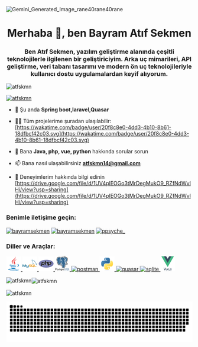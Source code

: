 <img width="1001" height="668" alt="Gemini_Generated_Image_rane40rane40rane" src="https://github.com/user-attachments/assets/b74580eb-14e2-492e-80ad-b12466ce2177" />
<h1 align="center">Merhaba 👋, ben Bayram Atıf Sekmen</h1>
<h3 align="center">Ben Atıf Sekmen, yazılım geliştirme alanında çeşitli teknolojilerle ilgilenen bir geliştiriciyim. Arka uç mimarileri, API geliştirme, veri tabanı tasarımı ve modern ön uç teknolojileriyle kullanıcı dostu uygulamalardan keyif alıyorum.</h3>

<p align="left"> <img src="https://komarev.com/ghpvc/?username=atfskmn&label=Profile%20views&color=0e75b6&style=flat" alt="atfskmn" /> </p>

<p align="left"> <a href = "https://github.com/ryo-ma/github-profile-trophy"><img src = "https://github-profile-trophy.vercel.app/?username=atfskmn" alt = "atfskmn" /></a> </p>

- 🌱 Şu anda **Spring boot,laravel,Quasar**

- 👨‍💻 Tüm projelerime şuradan ulaşılabilir: [https://wakatime.com/badge/user/20f8c8e0-4dd3-4b10-8b61-18dfbcf42c03.svg](https://wakatime.com/badge/user/20f8c8e0-4dd3-4b10-8b61-18dfbcf42c03.svg)

- 💬 Bana **Java, php, vue, python** hakkında sorular sorun

- 📫 Bana nasıl ulaşabilirsiniz **atfskmn14@gmail.com**

- 📄 Deneyimlerim hakkında bilgi edinin [https://drive.google.com/file/d/1UV4plEOGo3tMrDegMukO9_RZfNdWvlHi/view?usp=sharing](https://drive.google.com/file/d/1UV4plEOGo3tMrDegMukO9_RZfNdWvlHi/view?usp=sharing)

<h3 align="left">Benimle iletişime geçin:</h3>
<p align="left">
<a href="https://linkedin.com/in/bayramsekmen" target="blank"><img align="center" src="https://raw.githubusercontent.com/rahuldkjain/github-profile-readme-generator/master/src/images/icons/Social/linked-in-alt.svg" alt="bayramsekmen" height="30" width="40" /></a>
<a href="https://stackoverflow.com/users/bayramsekmen" target="blank"><img align="center" src="https://raw.githubusercontent.com/rahuldkjain/github-profile-readme-generator/master/src/images/icons/Social/stack-overflow.svg" alt="bayramsekmen" height="30" width="40" /></a>
<a href="https://instagram.com/ppsyche_" target="blank"><img align="center" src="https://raw.githubusercontent.com/rahuldkjain/github-profile-readme-generator/master/src/images/icons/Social/instagram.svg" alt="ppsyche_" height="30" width="40" /></a>
</p>

<h3 align="left">Diller ve Araçlar:</h3>
<p align="left"> <a href="https://www.java.com" target="_blank" rel="noreferrer"> <img src="https://raw.githubusercontent.com/devicons/devicon/master/icons/java/java-original.svg" alt="java" width="40" height="40"/> </a> <a href="https://www.mysql.com/" target="_blank" rel="noreferrer"> <img src="https://raw.githubusercontent.com/devicons/devicon/master/icons/mysql/mysql-original-wordmark.svg" alt="mysql" width="40" height="40"/> </a> <a href="https://www.php.net" target="_blank" rel="noreferrer"> <img src="https://raw.githubusercontent.com/devicons/devicon/master/icons/php/php-original.svg" alt="php" width="40" height="40"/> </a> <a href="https://www.postgresql.org" target="_blank" rel="noreferrer"> <img src="https://raw.githubusercontent.com/devicons/devicon/master/icons/postgresql/postgresql-original-wordmark.svg" alt="postgresql" width="40" height="40"/> </a> <a href="https://postman.com" target="_blank" rel="noreferrer"> <img src="https://www.vectorlogo.zone/logos/getpostman/getpostman-icon.svg" alt="postman" width="40" height="40"/> </a> <a href="https://www.python.org" target="_blank" rel="noreferrer"> <img src="https://raw.githubusercontent.com/devicons/devicon/master/icons/python/python-original.svg" alt="python" width="40" height="40"/> </a> <a href="https://quasar.dev/" target="_blank" rel="noreferrer"> <img src="https://cdn.quasar.dev/logo/svg/quasar-logo.svg" alt="quasar" width="40" height="40"/> </a> <a href="https://www.sqlite.org/" target="_blank" rel="noreferrer"> <img src="https://www.vectorlogo.zone/logos/sqlite/sqlite-icon.svg" alt="sqlite" genişlik="40" yükseklik="40"/> </a> <a href="https://vuejs.org/" target="_blank" rel="noreferrer"> <img src="https://raw.githubusercontent.com/devicons/devicon/master/icons/vuejs/vuejs-original-wordmark.svg" alt="vuejs" width="40" height="40"/> </a> </p>

<p><img align="left" src="https://github-readme-stats.vercel.app/api/top-langs?username=atfskmn&show_icons=true&locale=tr&layout=compact" alt="atfskmn" /></p>

<p> <img align="center" src="https://github-readme-stats.vercel.app/api?username=atfskmn&show_icons=true&locale=tr" alt="atfskmn" /></p>

<p><img align="center" src="https://github-readme-streak-stats.herokuapp.com/?user=atfskmn&" alt="atfskmn" /></p>



<picture>
  <source media="(prefers-color-scheme: dark)" srcset="https://raw.githubusercontent.com/atfskmn/atfskmn/output/github-contribution-grid-snake-dark.svg">
  <source media="(prefers-color-scheme: light)" srcset="https://raw.githubusercontent.com/atfskmn/atfskmn/output/github-contribution-grid-snake.svg">
  <img alt="github contribution grid snake animation" src="https://raw.githubusercontent.com/atfskmn/atfskmn/output/github-contribution-grid-snake.svg">
</picture>
